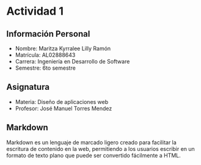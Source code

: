 # Actividad 1

## Información Personal

- Nombre: Maritza Kyrralee Lilly Ramón
- Matrícula: AL02888643
- Carrera: Ingeniería en Desarrollo de Software
- Semestre: 6to semestre

## Asignatura

- Materia: Diseño de aplicaciones web
- Profesor: José Manuel Torres Mendez

## Markdown

Markdown es un lenguaje de marcado ligero creado para facilitar la escritura de contenido en la web, permitiendo a los usuarios escribir en un formato de texto plano que puede ser convertido fácilmente a HTML.
